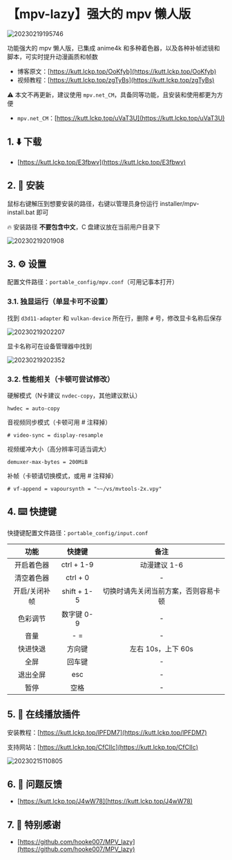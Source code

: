 # 【mpv-lazy】强大的 mpv 懒人版

![20230219195746](https://image.lckp.top/LuckyPuppy514/image/raw/main/2023/2023-02-19/20230219195746.webp)

功能强大的 mpv 懒人版，已集成 anime4k 和多种着色器，以及各种补帧滤镜和脚本，可实时提升动漫画质和帧数<!--more-->

- 博客原文：[https://kutt.lckp.top/OoKfyb](https://kutt.lckp.top/OoKfyb)
- 视频教程：[https://kutt.lckp.top/zgTyBs](https://kutt.lckp.top/zgTyBs)

⚠️ 本文不再更新，建议使用 `mpv.net_CM`，具备同等功能，且安装和使用都更为方便

- `mpv.net_CM`：[https://kutt.lckp.top/uVaT3U](https://kutt.lckp.top/uVaT3U)

## 1. ⬇️ 下载

- [https://kutt.lckp.top/E3fbwv](https://kutt.lckp.top/E3fbwv)

## 2. 🧭 安装

鼠标右键解压到想要安装的路径，右键以管理员身份运行 installer/mpv-install.bat 即可

🔥 安装路径 **不要包含中文**，C 盘建议放在当前用户目录下

![20230219201908](https://image.lckp.top/LuckyPuppy514/image/raw/main/2023/2023-02-19/20230219201908.webp)

## 3. ⚙️ 设置

配置文件路径：`portable_config/mpv.conf`（可用记事本打开）

### 3.1. 独显运行（单显卡可不设置）

找到 `d3d11-adapter` 和 `vulkan-device` 所在行，删除 `#` 号，修改显卡名称后保存

![20230219202207](https://image.lckp.top/LuckyPuppy514/image/raw/main/2023/2023-02-19/20230219202207.webp)

显卡名称可在设备管理器中找到

![20230219202352](https://image.lckp.top/LuckyPuppy514/image/raw/main/2023/2023-02-19/20230219202352.webp)

### 3.2. 性能相关（卡顿可尝试修改）

硬解模式（N卡建议 `nvdec-copy`，其他建议默认）

```text
hwdec = auto-copy
```

音视频同步模式（卡顿可用 # 注释掉）

```text
# video-sync = display-resample
```

视频缓冲大小（高分辨率可适当调大）

```text
demuxer-max-bytes = 200MiB
```

补帧（卡顿请切换模式，或用 # 注释掉）

```text
# vf-append = vapoursynth = "~~/vs/mvtools-2x.vpy"
```

## 4. ⌨️ 快捷键

快捷键配置文件路径：`portable_config/input.conf`

| 功能 | 快捷键 | 备注 |
|:-------:|:-------:|:-------:|
| 开启着色器 | ctrl + 1-9 | 动漫建议 1-6 |
| 清空着色器 | ctrl + 0 | - |
| 开启/关闭补帧 | shift + 1-5 | 切换时请先关闭当前方案，否则容易卡顿 |
| 色彩调节 | 数字键 0-9 | - |
| 音量 | - = | - |
| 快进快退 | 方向键 | 左右 10s，上下 60s |
| 全屏 | 回车键 | - |
| 退出全屏 | esc | - |
| 暂停 | 空格 | - |

## 5. 🌟 在线播放插件

安装教程：[https://kutt.lckp.top/lPFDM7](https://kutt.lckp.top/lPFDM7)

支持网站：[https://kutt.lckp.top/CfCIIc](https://kutt.lckp.top/CfCIIc)

![20230215110805](https://image.lckp.top/LuckyPuppy514/image/raw/main/2023/2023-02-15/20230215110805.webp)

## 6. 🤔 问题反馈

- [https://kutt.lckp.top/J4wW78](https://kutt.lckp.top/J4wW78)

## 7. 👏 特别感谢

- [https://github.com/hooke007/MPV_lazy](https://github.com/hooke007/MPV_lazy)
